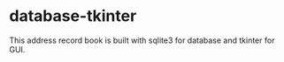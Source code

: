 # database-tkinter
This address record book is built with sqlite3 for database and tkinter for GUI.
